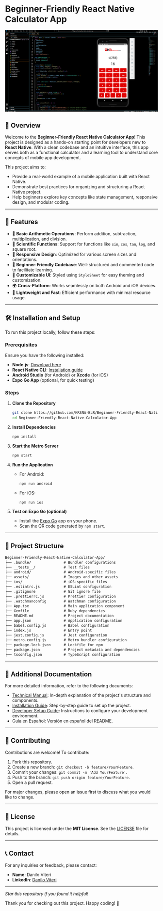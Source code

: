 # Beginner-Friendly React Native Calculator App

![App Preview](https://github.com/KRSNA-BLR/Beginner-Friendly-React-Native-Calculator-App/blob/main/assets/Beginner-Friendly-React-Native-Calculator-App-Kbasesorias-Danilo-Viteri.png)

## 🌟 Overview

Welcome to the **Beginner-Friendly React Native Calculator App**! This project is designed as a hands-on starting point for developers new to **React Native**. With a clean codebase and an intuitive interface, this app serves both as a functional calculator and a learning tool to understand core concepts of mobile app development.

This project aims to:

- Provide a real-world example of a mobile application built with React Native.
- Demonstrate best practices for organizing and structuring a React Native project.
- Help beginners explore key concepts like state management, responsive design, and modular coding.

---

## 🚀 Features

- 🧮 **Basic Arithmetic Operations**: Perform addition, subtraction, multiplication, and division.
- 🧪 **Scientific Functions**: Support for functions like `sin`, `cos`, `tan`, `log`, and square root.
- 📱 **Responsive Design**: Optimized for various screen sizes and orientations.
- 🔧 **Beginner-Friendly Codebase**: Well-structured and commented code to facilitate learning.
- 🎨 **Customizable UI**: Styled using `StyleSheet` for easy theming and customization.
- 🌍 **Cross-Platform**: Works seamlessly on both Android and iOS devices.
- 🚀 **Lightweight and Fast**: Efficient performance with minimal resource usage.

---

## 🛠️ Installation and Setup

To run this project locally, follow these steps:

### Prerequisites

Ensure you have the following installed:

- **Node.js**: [Download here](https://nodejs.org/)
- **React Native CLI**: [Installation guide](https://reactnative.dev/docs/environment-setup)
- **Android Studio** (for Android) or **Xcode** (for iOS)
- **Expo Go App** (optional, for quick testing)

### Steps

1. **Clone the Repository**
   ```bash
   git clone https://github.com/KRSNA-BLR/Beginner-Friendly-React-Native-Calculator-App.git
   cd Beginner-Friendly-React-Native-Calculator-App
   ```

2. **Install Dependencies**
   ```bash
   npm install
   ```

3. **Start the Metro Server**
   ```bash
   npm start
   ```

4. **Run the Application**

   - For Android:
     ```bash
     npm run android
     ```
   - For iOS:
     ```bash
     npm run ios
     ```

5. **Test on Expo Go (optional)**
   - Install the [Expo Go](https://expo.dev/client) app on your phone.
   - Scan the QR code generated by `npm start`.

---

## 📂 Project Structure

```
Beginner-Friendly-React-Native-Calculator-App/
├── .bundle/               # Bundler configurations
├── __tests__/             # Test files
├── android/               # Android-specific files
├── assets/                # Images and other assets
├── ios/                   # iOS-specific files
├── .eslintrc.js           # ESLint configuration
├── .gitignore             # Git ignore file
├── .prettierrc.js         # Prettier configuration
├── .watchmanconfig        # Watchman configuration
├── App.tsx                # Main application component
├── Gemfile                # Ruby dependencies
├── README.md              # Project documentation
├── app.json               # Application configuration
├── babel.config.js        # Babel configuration
├── index.js               # Entry point
├── jest.config.js         # Jest configuration
├── metro.config.js        # Metro bundler configuration
├── package-lock.json      # Lockfile for npm
├── package.json           # Project metadata and dependencies
├── tsconfig.json          # TypeScript configuration
```

---

## 📖 Additional Documentation

For more detailed information, refer to the following documents:

- [Technical Manual](https://github.com/KRSNA-BLR/Beginner-Friendly-React-Native-Calculator-App/blob/main/TECHNICAL_MANUAL.md): In-depth explanation of the project's structure and components.
- [Installation Guide](https://github.com/KRSNA-BLR/Beginner-Friendly-React-Native-Calculator-App/blob/main/INSTALLATION_GUIDE.md): Step-by-step guide to set up the project.
- [Developer Setup Guide](https://github.com/KRSNA-BLR/Beginner-Friendly-React-Native-Calculator-App/blob/main/DEVELOPER_SETUP.md): Instructions to configure your development environment.
- [Guía en Español](https://github.com/KRSNA-BLR/Beginner-Friendly-React-Native-Calculator-App/blob/main/README_ES.md): Versión en español del README.

---

## 🤝 Contributing

Contributions are welcome! To contribute:

1. Fork this repository.
2. Create a new branch: `git checkout -b feature/YourFeature`.
3. Commit your changes: `git commit -m 'Add YourFeature'`.
4. Push to the branch: `git push origin feature/YourFeature`.
5. Open a pull request.

For major changes, please open an issue first to discuss what you would like to change.

---

## 📜 License

This project is licensed under the **MIT License**. See the [LICENSE](./LICENSE) file for details.

---

## 📞 Contact

For any inquiries or feedback, please contact:

- **Name**: Danilo Viteri
- **LinkedIn**: [Danilo Viteri](https://www.linkedin.com/in/danilo-viteri-moreno/)

---

*Star this repository if you found it helpful!*

Thank you for checking out this project. Happy coding! 🚀
